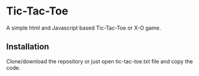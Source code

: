 # Tic-Tac-Toe
A simple html and Javascript based Tic-Tac-Toe or X-O game.

## Installation
Clone/download the repository or just open tic-tac-toe.txt file and copy the code.
